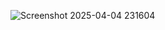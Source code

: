![Screenshot 2025-04-04 231604](https://github.com/user-attachments/assets/ecf27392-49b1-4592-8e81-225b8e0c1d5a)

